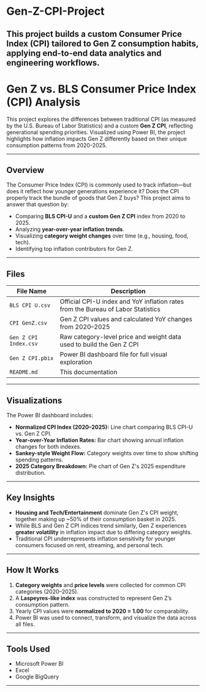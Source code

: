 # Gen-Z-CPI-Project
This project builds a custom Consumer Price Index (CPI) tailored to Gen Z consumption habits, applying end-to-end data analytics and engineering workflows. 
---
# Gen Z vs. BLS Consumer Price Index (CPI) Analysis

This project explores the differences between traditional CPI (as measured by the U.S. Bureau of Labor Statistics) and a custom **Gen Z CPI**, reflecting generational spending priorities. Visualized using Power BI, the project highlights how inflation impacts Gen Z differently based on their unique consumption patterns from 2020-2025.

---

## Overview

The Consumer Price Index (CPI) is commonly used to track inflation—but does it reflect how younger generations experience it? Does the CPI properly track the bundle of goods that Gen Z buys? This project aims to answer that question by:

* Comparing **BLS CPI-U** and a **custom Gen Z CPI** index from 2020 to 2025.
* Analyzing **year-over-year inflation trends**.
* Visualizing **category weight changes** over time (e.g., housing, food, tech).
* Identifying top inflation contributors for Gen Z.

---

## Files

| File Name                             | Description                                                                      |
| ------------------------------------- | -------------------------------------------------------------------------------- |
| `BLS CPI U.csv`                       | Official CPI-U index and YoY inflation rates from the Bureau of Labor Statistics |
| `CPI GenZ.csv`                        | Gen Z CPI values and calculated YoY changes from 2020–2025                       |
| `Gen Z CPI Index.csv`                 | Raw category-level price and weight data used to build the Gen Z CPI             |
| `Gen Z CPI.pbix`                      | Power BI dashboard file for full visual exploration                              |
| `README.md`                           | This documentation                                                               |

---

## Visualizations

The Power BI dashboard includes:

* **Normalized CPI Index (2020–2025):** Line chart comparing BLS CPI-U vs. Gen Z CPI.
* **Year-over-Year Inflation Rates:** Bar chart showing annual inflation changes for both indexes.
* **Sankey-style Weight Flow:** Category weights over time to show shifting spending patterns.
* **2025 Category Breakdown:** Pie chart of Gen Z's 2025 expenditure distribution.

---

## Key Insights

* **Housing and Tech/Entertainment** dominate Gen Z's CPI weight, together making up \~50% of their consumption basket in 2025.
* While BLS and Gen Z CPI indices trend similarly, Gen Z experiences **greater volatility** in inflation impact due to differing category weights.
* Traditional CPI underrepresents inflation sensitivity for younger consumers focused on rent, streaming, and personal tech.

---

## How It Works

1. **Category weights** and **price levels** were collected for common CPI categories (2020–2025).
2. A **Laspeyres-like index** was constructed to represent Gen Z’s consumption pattern.
3. Yearly CPI values were **normalized to 2020 = 1.00** for comparability.
4. Power BI was used to connect, transform, and visualize the data across all files.

---

## Tools Used

* Microsoft Power BI
* Excel
* Google BigQuery

---
